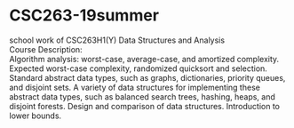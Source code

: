 # CSC263-19summer
school work of CSC263H1(Y) Data Structures and Analysis\
Course Description:\
Algorithm analysis: worst-case, average-case, and amortized complexity. Expected worst-case complexity, randomized quicksort and selection. Standard abstract data types, such as graphs, dictionaries, priority queues, and disjoint sets. A variety of data structures for implementing these abstract data types, such as balanced search trees, hashing, heaps, and disjoint forests. Design and comparison of data structures. Introduction to lower bounds.
